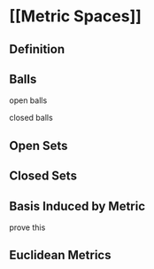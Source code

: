 # [[Metric Spaces]]

## Definition


## Balls

open balls

closed balls


## Open Sets


## Closed Sets


## Basis Induced by Metric

prove this

## Euclidean Metrics

